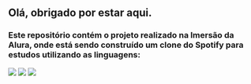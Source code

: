 ## Olá, obrigado por estar aqui.

### Este repositório contém o projeto realizado na Imersão da Alura, onde está sendo construído um clone do Spotify para estudos utilizando as linguagens:

![](https://img.shields.io/badge/HTML5-E34F26?style=for-the-badge&logo=html5&logoColor=white)
![](https://img.shields.io/badge/CSS3-1572B6?style=for-the-badge&logo=css3&logoColor=white)
![](https://img.shields.io/badge/JavaScript-F7DF1E?style=for-the-badge&logo=javascript&logoColor=black)
